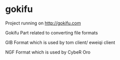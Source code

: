 # gokifu

Project running on  http://gokifu.com


Gokifu Part related to  converting file formats

GIB Format which is used by tom client/ eweiqi client

NGF Format which is used by CybeR Oro

